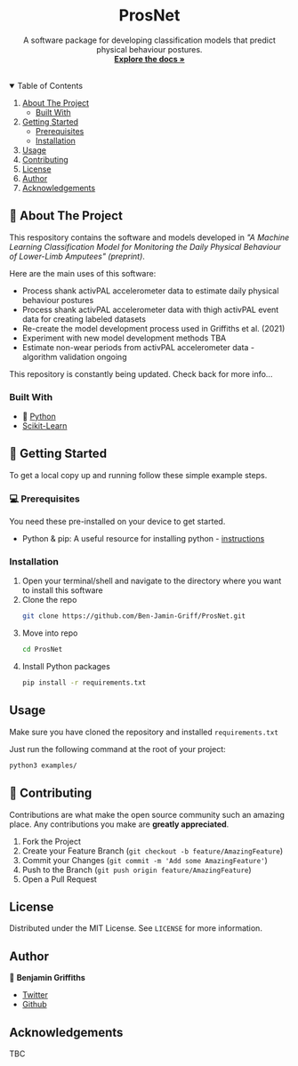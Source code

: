   <h1 align="center">ProsNet</h1>
  <p align="center">
    A software package for developing classification models that predict physical behaviour postures.
    <br />
    <a href="https://github.com/Ben-Jamin-Griff/ProsNet"><strong>Explore the docs »</strong></a>
    <br />
    <br />
<!--    <a href="https://github.com/othneildrew/Best-README-Template">View Demo</a>
    ·
    <a href="https://github.com/othneildrew/Best-README-Template/issues">Report Bug</a>
    ·
    <a href="https://github.com/othneildrew/Best-README-Template/issues">Request Feature</a> -->
  </p>
</p>


<!-- TABLE OF CONTENTS -->
<details open="open">
  <summary>Table of Contents</summary>
  <ol>
    <li>
      <a href="#🤔-about-the-project">About The Project</a>
      <ul>
        <li><a href="#built-with">Built With</a></li>
      </ul>
    </li>
    <li>
      <a href="#getting-started">Getting Started</a>
      <ul>
        <li><a href="#prerequisites">Prerequisites</a></li>
        <li><a href="#installation">Installation</a></li>
      </ul>
    </li>
    <li><a href="#usage">Usage</a></li>
    <li><a href="#contributing">Contributing</a></li>
    <li><a href="#license">License</a></li>
    <li><a href="#author">Author</a></li>
    <li><a href="#acknowledgements">Acknowledgements</a></li>
  </ol>
</details>

## 🤔 About The Project

<!--[![Product Name Screen Shot][product-screenshot]](https://example.com)-->

This respository contains the software and models developed in *"A Machine Learning Classification Model for Monitoring the Daily Physical Behaviour of Lower-Limb Amputees" (preprint)*.

Here are the main uses of this software:
* Process shank activPAL accelerometer data to estimate daily physical behaviour postures
* Process shank activPAL accelerometer data with thigh activPAL event data for creating labeled datasets
* Re-create the model development process used in Griffiths et al. (2021)
* Experiment with new model development methods TBA
* Estimate non-wear periods from activPAL accelerometer data - algorithm validation ongoing

This repository is constantly being updated. Check back for more info...

### Built With

* 🐍 [Python](https://www.python.org)
* [Scikit-Learn](https://www.scikit-learn.org)

<!-- GETTING STARTED -->
## 🚀 Getting Started

To get a local copy up and running follow these simple example steps.

### 💻 Prerequisites

You need these pre-installed on your device to get started.

* Python & pip: A useful resource for installing python - [instructions](https://realpython.com/installing-python/)

### Installation

1. Open your terminal/shell and navigate to the directory where you want to install this software
2. Clone the repo
   ```sh
   git clone https://github.com/Ben-Jamin-Griff/ProsNet.git
   ```
3. Move into repo
   ```sh
   cd ProsNet
   ```  
4. Install Python packages
   ```sh
   pip install -r requirements.txt
   ```

## Usage

Make sure you have cloned the repository and installed `requirements.txt`

Just run the following command at the root of your project:

```sh
python3 examples/
```

## 🤝 Contributing

Contributions are what make the open source community such an amazing place. Any contributions you make are **greatly appreciated**.

1. Fork the Project
2. Create your Feature Branch (`git checkout -b feature/AmazingFeature`)
3. Commit your Changes (`git commit -m 'Add some AmazingFeature'`)
4. Push to the Branch (`git push origin feature/AmazingFeature`)
5. Open a Pull Request

<!-- LICENSE -->
## License

Distributed under the MIT License. See `LICENSE` for more information.

<!-- Author -->
## Author

👤 **Benjamin Griffiths**

- [Twitter](https://twitter.com/ben_jamin_griff)
- [Github](https://github.com/Ben-Jamin-Griff)

<!-- ACKNOWLEDGEMENTS -->
## Acknowledgements

TBC
<!--
* [GitHub Emoji Cheat Sheet](https://www.webpagefx.com/tools/emoji-cheat-sheet)
* [Img Shields](https://shields.io)
* [Choose an Open Source License](https://choosealicense.com)
* [GitHub Pages](https://pages.github.com)
* [Animate.css](https://daneden.github.io/animate.css)
* [Loaders.css](https://connoratherton.com/loaders)
* [Slick Carousel](https://kenwheeler.github.io/slick)
* [Smooth Scroll](https://github.com/cferdinandi/smooth-scroll)
* [Sticky Kit](http://leafo.net/sticky-kit)
* [JVectorMap](http://jvectormap.com)
* [Font Awesome](https://fontawesome.com)
-->
